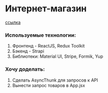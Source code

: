 #  Интернет-магазин

[ссылка](https://eccommerce-frontend.onrender.com/)

### Используемые технологии:
1. Фронтенд - ReactJS, Redux Toolkit
2. Бэкенд - Strapi
3. Библиотеки: Material UI, Stripe, Formik, Yup

### Хочу доделать:

1. Сделать AsyncThunk для запросов к API
2. Вынести запрос товаров в App.jsx

